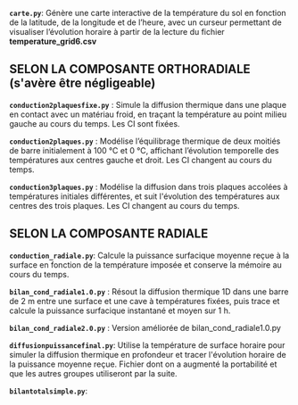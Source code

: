 **`carte.py`**: Génère une carte interactive de la température du sol en fonction de la latitude, de la longitude et de l’heure, avec un curseur permettant de visualiser l’évolution horaire à partir de la lecture du fichier **temperature_grid6.csv**


## SELON LA COMPOSANTE ORTHORADIALE (s'avère être négligeable)
**`conduction2plaquesfixe.py`** : Simule la diffusion thermique dans une plaque en contact avec un matériau froid, en traçant la température au point milieu gauche au cours du temps. Les CI sont fixées.

**`conduction2plaques.py`** : Modélise l’équilibrage thermique de deux moitiés de barre initialement à 100 °C et 0 °C, affichant l’évolution temporelle des températures aux centres gauche et droit. Les CI changent au cours du temps.

**`conduction3plaques.py`** : Modélise la diffusion dans trois plaques accolées à températures initiales différentes, et suit l'évolution des températures aux centres des trois plaques. Les CI changent au cours du temps.



## SELON LA COMPOSANTE RADIALE
**`conduction_radiale.py`**: Calcule la puissance surfacique moyenne reçue à la surface en fonction de la température imposée et conserve la mémoire au cours du temps.

**`bilan_cond_radiale1.0.py`** : Résout la diffusion thermique 1D dans une barre de 2 m entre une surface et une cave à températures fixées, puis trace et calcule la puissance surfacique instantané et moyen sur 1 h.

**`bilan_cond_radiale2.0.py`** : Version améliorée de bilan_cond_radiale1.0.py

**`diffusionpuissancefinal.py`**: Utilise la température de surface horaire pour simuler la diffusion thermique en profondeur et tracer l'évolution horaire de la puissance moyenne reçue. Fichier dont on a augmenté la portabilité et que les autres groupes utiliseront par la suite.

**`bilantotalsimple.py`**:


